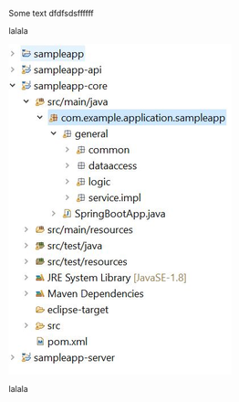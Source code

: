 Some text dfdfsdsffffff


lalala

![devon4jProjStructure.jpg](./assets/devon4jProjStructure.jpg)

lalala



